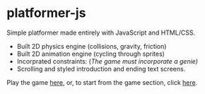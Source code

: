 # platformer-js
Simple platformer made entirely with JavaScript and HTML/CSS. 

- Built 2D physics engine (collisions, gravity, friction)
- Built 2D animation engine (cycling through sprites)
- Incorprated constraints: (_The game must incorporate a genie)_
- Scrolling and styled introduction and ending text screens.

Play the game [here](https://nathangpark.github.io/platformer-js/), or, to start from the game section, click [here](https://nathangpark.github.io/platformer-js/platformer.html).
